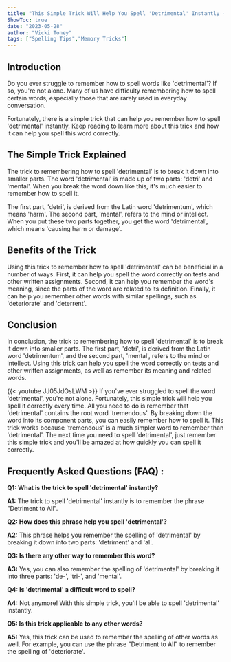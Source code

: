 ```yaml
---
title: "This Simple Trick Will Help You Spell 'Detrimental' Instantly - You'll Be Amazed!"
ShowToc: true 
date: "2023-05-28"
author: "Vicki Toney" 
tags: ["Spelling Tips","Memory Tricks"]
---
```

## Introduction

Do you ever struggle to remember how to spell words like 'detrimental'? If so, you're not alone. Many of us have difficulty remembering how to spell certain words, especially those that are rarely used in everyday conversation.

Fortunately, there is a simple trick that can help you remember how to spell 'detrimental' instantly. Keep reading to learn more about this trick and how it can help you spell this word correctly.

## The Simple Trick Explained

The trick to remembering how to spell 'detrimental' is to break it down into smaller parts. The word 'detrimental' is made up of two parts: 'detri' and 'mental'. When you break the word down like this, it's much easier to remember how to spell it.

The first part, 'detri', is derived from the Latin word 'detrimentum', which means 'harm'. The second part, 'mental', refers to the mind or intellect. When you put these two parts together, you get the word 'detrimental', which means 'causing harm or damage'.

## Benefits of the Trick

Using this trick to remember how to spell 'detrimental' can be beneficial in a number of ways. First, it can help you spell the word correctly on tests and other written assignments. Second, it can help you remember the word's meaning, since the parts of the word are related to its definition. Finally, it can help you remember other words with similar spellings, such as 'deteriorate' and 'deterrent'.

## Conclusion

In conclusion, the trick to remembering how to spell 'detrimental' is to break it down into smaller parts. The first part, 'detri', is derived from the Latin word 'detrimentum', and the second part, 'mental', refers to the mind or intellect. Using this trick can help you spell the word correctly on tests and other written assignments, as well as remember its meaning and related words.

{{< youtube JJ05JdOsLWM >}} 
If you've ever struggled to spell the word 'detrimental', you're not alone. Fortunately, this simple trick will help you spell it correctly every time. All you need to do is remember that 'detrimental' contains the root word 'tremendous'. By breaking down the word into its component parts, you can easily remember how to spell it. This trick works because 'tremendous' is a much simpler word to remember than 'detrimental'. The next time you need to spell 'detrimental', just remember this simple trick and you'll be amazed at how quickly you can spell it correctly.

## Frequently Asked Questions (FAQ) :
**Q1: What is the trick to spell 'detrimental' instantly?**

**A1:** The trick to spell 'detrimental' instantly is to remember the phrase "Detriment to All". 

**Q2: How does this phrase help you spell 'detrimental'?**

**A2:** This phrase helps you remember the spelling of 'detrimental' by breaking it down into two parts: 'detriment' and 'al'. 

**Q3: Is there any other way to remember this word?**

**A3:** Yes, you can also remember the spelling of 'detrimental' by breaking it into three parts: 'de-', 'tri-', and 'mental'. 

**Q4: Is 'detrimental' a difficult word to spell?**

**A4:** Not anymore! With this simple trick, you'll be able to spell 'detrimental' instantly. 

**Q5: Is this trick applicable to any other words?**

**A5:** Yes, this trick can be used to remember the spelling of other words as well. For example, you can use the phrase "Detriment to All" to remember the spelling of 'deteriorate'.





